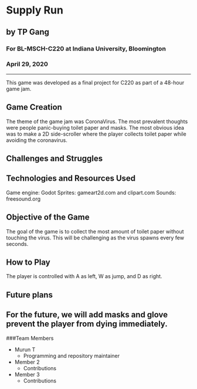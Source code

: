 # Supply Run
## by TP Gang
### For BL-MSCH-C220 at Indiana University, Bloomington
### April 29, 2020

---

This game was developed as a final project for C220 as part of a 48-hour game jam. 
## Game Creation
The theme of the game jam was CoronaVirus. The most prevalent thoughts were people panic-buying toilet paper and masks. The most obvious idea was to make a 2D side-scroller where the player collects toilet paper while avoiding the coronavirus.

## Challenges and Struggles

## Technologies and Resources Used 
Game engine: Godot
Sprites: gameart2d.com and clipart.com
Sounds: freesound.org

## Objective of the Game
The goal of the game is to collect the most amount of toilet paper without touching the virus. This will be challenging as the virus spawns every few seconds.

## How to Play
The player is controlled with A as left, W as jump, and D as right.

## Future plans
For the future, we will add masks and glove prevent the player from dying immediately. 
---

###Team Members

  * Murun T
    * Programming and repository maintainer
  * Member 2
    * Contributions
  * Member 3
    * Contributions

